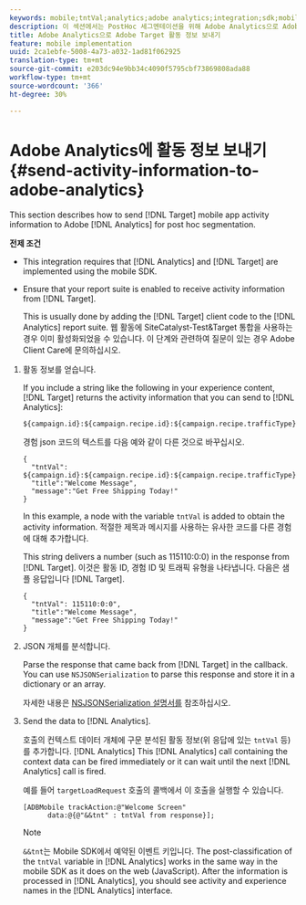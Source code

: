 ```yaml
---
keywords: mobile;tntVal;analytics;adobe analytics;integration;sdk;mobile sdk;
description: 이 섹션에서는 PostHoc 세그멘테이션을 위해 Adobe Analytics으로 Adobe Target 모바일 앱 활동 정보를 전송하는 방법에 대해 설명합니다.
title: Adobe Analytics으로 Adobe Target 활동 정보 보내기
feature: mobile implementation
uuid: 2ca1ebfe-5008-4a73-a032-1ad81f062925
translation-type: tm+mt
source-git-commit: e203dc94e9bb34c4090f5795cbf73869808ada88
workflow-type: tm+mt
source-wordcount: '366'
ht-degree: 30%

---
```



# Adobe Analytics에 활동 정보 보내기{#send-activity-information-to-adobe-analytics}

This section describes how to send [!DNL Target] mobile app activity information to Adobe [!DNL Analytics] for post hoc segmentation.

**전제 조건**

* This integration requires that [!DNL Analytics] and [!DNL Target] are implemented using the mobile SDK.
* Ensure that your report suite is enabled to receive activity information from [!DNL Target].

   This is usually done by adding the [!DNL Target] client code to the [!DNL Analytics] report suite. 웹 활동에 SiteCatalyst-Test&amp;Target 통합을 사용하는 경우 이미 활성화되었을 수 있습니다. 이 단계와 관련하여 질문이 있는 경우 Adobe Client Care에 문의하십시오.

1. 활동 정보를 얻습니다.

   If you include a string like the following in your experience content, [!DNL Target] returns the activity information that you can send to [!DNL Analytics]:

   ```
   ${campaign.id}:${campaign.recipe.id}:${campaign.recipe.trafficType}
   ```

   경험 json 코드의 텍스트를 다음 예와 같이 다른 것으로 바꾸십시오.

   ```
   { 
     "tntVal": ${campaign.id}:${campaign.recipe.id}:${campaign.recipe.trafficType}", 
     "title":"Welcome Message", 
     "message":"Get Free Shipping Today!" 
   }
   ```

   In this example, a node with the variable `tntVal` is added to obtain the activity information. 적절한 제목과 메시지를 사용하는 유사한 코드를 다른 경험에 대해 추가합니다.

   This string delivers a number (such as 115110:0:0) in the response from [!DNL Target]. 이것은 활동 ID, 경험 ID 및 트래픽 유형을 나타냅니다. 다음은 샘플 응답입니다 [!DNL Target].

   ```
   { 
     "tntVal": 115110:0:0", 
     "title":"Welcome Message", 
     "message":"Get Free Shipping Today!" 
   }
   ```

1. JSON 개체를 분석합니다.

   Parse the response that came back from [!DNL Target] in the callback. You can use `NSJSONSerialization` to parse this response and store it in a dictionary or an array.

   자세한 내용은 [NSJSONSerialization 설명서를](https://developer.apple.com/library/ios/documentation/Foundation/Reference/NSJSONSerialization_Class/#//apple_ref/occ/clm/NSJSONSerialization/JSONObjectWithData:options:error) 참조하십시오.

1. Send the data to [!DNL Analytics].

    호출의 컨텍스트 데이터 개체에 구문 분석된 활동 정보(위 응답에 있는 `tntVal` 등)를 추가합니다. [!DNL Analytics] This [!DNL Analytics] call containing the context data can be fired immediately or it can wait until the next [!DNL Analytics] call is fired.

   예를 들어 `targetLoadRequest` 호출의 콜백에서 이 호출을 실행할 수 있습니다.

   ```
   [ADBMobile trackAction:@"Welcome Screen"  
         data:@{@"&&tnt" : tntVal from response}];
   ```

   >[!NOTE]
   >
   >`&&tnt`는 Mobile SDK에서 예약된 이벤트 키입니다. The post-classification of the `tntVal` variable in [!DNL Analytics] works in the same way in the mobile SDK as it does on the web (JavaScript). After the information is processed in [!DNL Analytics], you should see activity and experience names in the [!DNL Analytics] interface.

